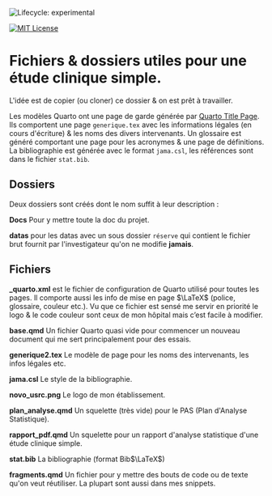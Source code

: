 <!-- badges: start -->
![Lifecycle: experimental](https://img.shields.io/badge/lifecycle-experimental-orange.svg)

[![MIT License](https://img.shields.io/badge/License-MIT-green.svg)](https://choosealicense.com/licenses/mit/)
<!-- badges: end -->



# Fichiers & dossiers utiles pour une étude clinique simple.


L'idée est de copier (ou cloner) ce dossier & on est prêt à travailler.

Les modèles Quarto ont une page de garde générée par [Quarto Title Page](https://nmfs-opensci.github.io/quarto_titlepages/03-titlepage-themes.html). Ils comportent une page `generique.tex` avec les informations légales (en cours d'écriture) & les noms des divers intervenants. Un glossaire est généré comportant une page pour les acronymes & une page de définitions. La bibliographie est générée avec le format `jama.csl`, les références sont dans le fichier `stat.bib`.

## Dossiers

Deux dossiers sont créés dont le nom suffit à leur description :

**Docs** Pour y mettre toute la doc du projet.

**datas** pour les datas avec un sous dossier `réserve` qui contient le fichier brut fournit par l'investigateur qu'on ne modifie **jamais**.

## Fichiers

**\_quarto.xml** est le fichier de configuration de Quarto utilisé pour toutes les pages. Il comporte aussi les info de mise en page $\LaTeX$ (police, glossaire, couleur etc.). Vu que ce fichier est sensé me servir en priorité le logo & le code couleur sont ceux de mon hôpital mais c’est facile à modifier. 

**base.qmd** Un fichier Quarto quasi vide pour commencer un nouveau document qui me sert principalement pour des essais. 

**generique2.tex** Le modèle de page pour les noms des intervenants, les infos légales etc.

**jama.csl** Le style de la bibliographie.

**novo_usrc.png** Le logo de mon établissement.


**plan_analyse.qmd** Un squelette (très vide) pour le PAS (Plan d'Analyse Statistique).

**rapport_pdf.qmd** Un squelette pour un rapport d'analyse statistique d'une étude clinique simple.

**stat.bib** La bibliographie (format Bib$\LaTeX$)

**fragments.qmd** Un fichier pour y mettre des bouts de code ou de texte qu'on veut réutiliser. La plupart sont aussi dans mes snippets.

